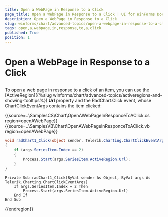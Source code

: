 ```yaml
---
title: Open a WebPage in Response to a Click
page_title: Open a WebPage in Response to a Click | UI for WinForms Documentation
description: Open a WebPage in Response to a Click
slug: winforms/chart/advanced-topics/open-a-webpage-in-response-to-a-click
tags: open,a,webpage,in,response,to,a,click
published: True
position: 1
---
```


# Open a WebPage in Response to a Click



## 

To open a web page in response to a click of an item, you can use the [ActiveRegion]({%slug winforms/chart/advanced-topics/activeregions-and-showing-tooltips%}) __Url__ property and the RadChart.Click event, whose ChartClickEventArgs contains the item clicked: 

{{source=..\SamplesCS\Chart\OpenAWebPageInResponceToAClick.cs region=openAWebPage}} 
{{source=..\SamplesVB\Chart\OpenAWebPageInResponceToAClick.vb region=openAWebPage}} 

````C#
void radChart1_Click(object sender, Telerik.Charting.ChartClickEventArgs args)
{
    if (args.SeriesItem.Index == 2)
    {
        Process.Start(args.SeriesItem.ActiveRegion.Url);
    }
}

````
````VB.NET
Private Sub radChart1_Click(ByVal sender As Object, ByVal args As Telerik.Charting.ChartClickEventArgs)
    If args.SeriesItem.Index = 2 Then
        Process.Start(args.SeriesItem.ActiveRegion.Url)
    End If
End Sub

````

{{endregion}} 





